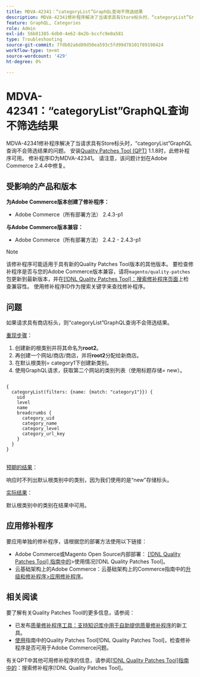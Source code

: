 ```yaml
---
title: MDVA-42341：“categoryList”GraphQL查询不筛选结果
description: MDVA-42341修补程序解决了当请求具有Store标头时，“categoryList”GraphQL查询不会筛选结果的问题。 安装[Quality Patches Tool (QPT)](https://experienceleague.adobe.com/zh-hans/docs/commerce-operations/tools/quality-patches-tool/quality-patches-tool-to-self-serve-quality-patches) 1.1.8后，即可使用此修补程序。 修补程序ID为MDVA-42341。 请注意，该问题计划在Adobe Commerce 2.4.4中修复。
feature: GraphQL, Categories
role: Admin
exl-id: 56b81385-6db0-4e62-8e2b-bccfc9e0a581
type: Troubleshooting
source-git-commit: 7fdb02a6d89d50ea593c5fd99d78101f89198424
workflow-type: tm+mt
source-wordcount: '429'
ht-degree: 0%

---
```


# MDVA-42341：“categoryList”GraphQL查询不筛选结果

MDVA-42341修补程序解决了当请求具有Store标头时，“categoryList”GraphQL查询不会筛选结果的问题。 安装[Quality Patches Tool (QPT)](https://experienceleague.adobe.com/zh-hans/docs/commerce-operations/tools/quality-patches-tool/quality-patches-tool-to-self-serve-quality-patches) 1.1.8时，此修补程序可用。 修补程序ID为MDVA-42341。 请注意，该问题计划在Adobe Commerce 2.4.4中修复。

## 受影响的产品和版本

**为Adobe Commerce版本创建了修补程序：**

* Adobe Commerce（所有部署方法） 2.4.3-p1

**与Adobe Commerce版本兼容：**

* Adobe Commerce（所有部署方法） 2.4.2 - 2.4.3-p1

>[!NOTE]
>
>该修补程序可能适用于具有新的Quality Patches Tool版本的其他版本。 要检查修补程序是否与您的Adobe Commerce版本兼容，请将`magento/quality-patches`包更新到最新版本，并在[[!DNL Quality Patches Tool]：搜索修补程序页面](https://experienceleague.adobe.com/zh-hans/docs/commerce-operations/tools/quality-patches-tool/quality-patches-tool-to-self-serve-quality-patches)上检查兼容性。 使用修补程序ID作为搜索关键字来查找修补程序。

## 问题

如果请求具有商店标头，则“categoryList”GraphQL查询不会筛选结果。

<u>重现步骤</u>：

1. 创建新的根类别并将其命名为&#x200B;**root2**。
1. 再创建一个网站/商店/商店，并将&#x200B;**root2**&#x200B;分配给新商店。
1. 在默认根类别= category1下创建新类别。
1. 使用GraphQL请求，获取第二个网站的类别列表（使用标题存储= new）。

<pre>
<code class="language-graphql">
&lbrace;
  categoryList(filters: {name: {match: "category1"}}) &lbrace;
    uid
    level
    name
    breadcrumbs &lbrace;
      category_uid
      category_name
      category_level
      category_url_key
    &rbrace;
  &rbrace;
&rbrace;
</code>
</pre>

<u>预期的结果</u>：

响应时不列出默认根类别中的类别，因为我们使用的是“new”存储标头。

<u>实际结果</u>：

默认根类别中的类别在结果中可用。

## 应用修补程序

要应用单独的修补程序，请根据您的部署方法使用以下链接：

* Adobe Commerce或Magento Open Source内部部署： [[!DNL Quality Patches Tool] 指南中的](/help/tools/quality-patches-tool/usage.md)>使用情况[!DNL Quality Patches Tool]。
* 云基础架构上的Adobe Commerce：云基础架构上的Commerce指南中的[升级和修补程序>应用修补程序](https://experienceleague.adobe.com/docs/commerce-cloud-service/user-guide/develop/upgrade/apply-patches.html?lang=zh-Hans)。

## 相关阅读

要了解有关Quality Patches Tool的更多信息，请参阅：

* 已发布[质量修补程序工具：支持知识库中用于自助提供质量修补程序](https://experienceleague.adobe.com/zh-hans/docs/commerce-operations/tools/quality-patches-tool/quality-patches-tool-to-self-serve-quality-patches)的新工具。
* [使用](/help/tools/quality-patches-tool/patches-available-in-qpt/check-patch-for-magento-issue-with-magento-quality-patches.md)指南中的Quality Patches Tool[!DNL Quality Patches Tool]，检查修补程序是否可用于Adobe Commerce问题。

有关QPT中其他可用修补程序的信息，请参阅[[!DNL Quality Patches Tool]指南中的](https://experienceleague.adobe.com/tools/commerce-quality-patches/index.html?lang=zh-Hans)：搜索修补程序[!DNL Quality Patches Tool]。
